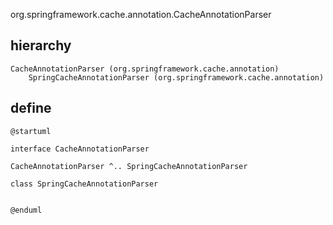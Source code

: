 org.springframework.cache.annotation.CacheAnnotationParser

## hierarchy
```
CacheAnnotationParser (org.springframework.cache.annotation)
    SpringCacheAnnotationParser (org.springframework.cache.annotation)
```

## define

```plantuml
@startuml

interface CacheAnnotationParser

CacheAnnotationParser ^.. SpringCacheAnnotationParser

class SpringCacheAnnotationParser


@enduml
```
